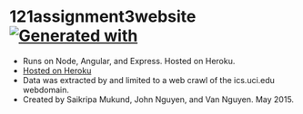 # 121assignment3website [![Generated with](https://img.shields.io/badge/generated%20with-bangular-blue.svg?style=flat-square)](https://github.com/42Zavattas/generator-bangular)

- Runs on Node, Angular, and Express. Hosted on Heroku.
- [Hosted on Heroku](https://cs121website.herokuapp.com/)
- Data was extracted by and limited to a web crawl of the ics.uci.edu webdomain.
- Created by Saikripa Mukund, John Nguyen, and Van Nguyen. May 2015.
